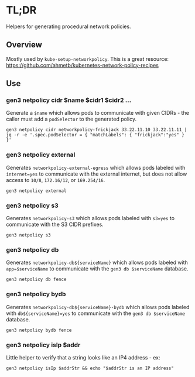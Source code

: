 # TL;DR

Helpers for generating procedural network policies.

## Overview

Mostly used by `kube-setup-networkpolicy`.
This is a great resource: https://github.com/ahmetb/kubernetes-network-policy-recipes


## Use

### gen3 netpolicy cidr $name $cidr1 $cidr2 ...

Generate a `$name` which allows pods to communicate with given CIDRs - the caller must add
a `podSelector` to the generated policy.

```
gen3 netpolicy cidr networkpolicy-frickjack 33.22.11.10 33.22.11.11 | jq -r -e '.spec.podSelector = { "matchLabels": { "frickjack":"yes" } }'
```

### gen3 netpolicy external

Generates `networkpolicy-external-egress` which allows pods labeled with `internet=yes` to communicate with the external internet, but does not allow access to `10/8`, `172.16/12`, or `169.254/16`.

```
gen3 netpolicy external
```

### gen3 netpolicy s3

Generates `networkpolicy-s3` which allows pods labeled with `s3=yes` to communicate with the S3 CIDR prefixes.

```
gen3 netpolicy s3
```

### gen3 netpolicy db

Generates `networkpolicy-db${serviceName}` which allows pods labeled with `app=$serviceName` to communicate with the `gen3 db $serviceName` database.

```
gen3 netpolicy db fence
```

### gen3 netpolicy bydb

Generates `networkpolicy-db${serviceName}-bydb` which allows pods labeled with `db${serviceName}=yes` to communicate with the `gen3 db $serviceName` database.

```
gen3 netpolicy bydb fence
```

### gen3 netpolicy isIp $addr

Little helper to verify that a string looks like an IP4 address - ex:
```
gen3 netpolicy isIp $addrStr && echo "$addrStr is an IP address"
```

